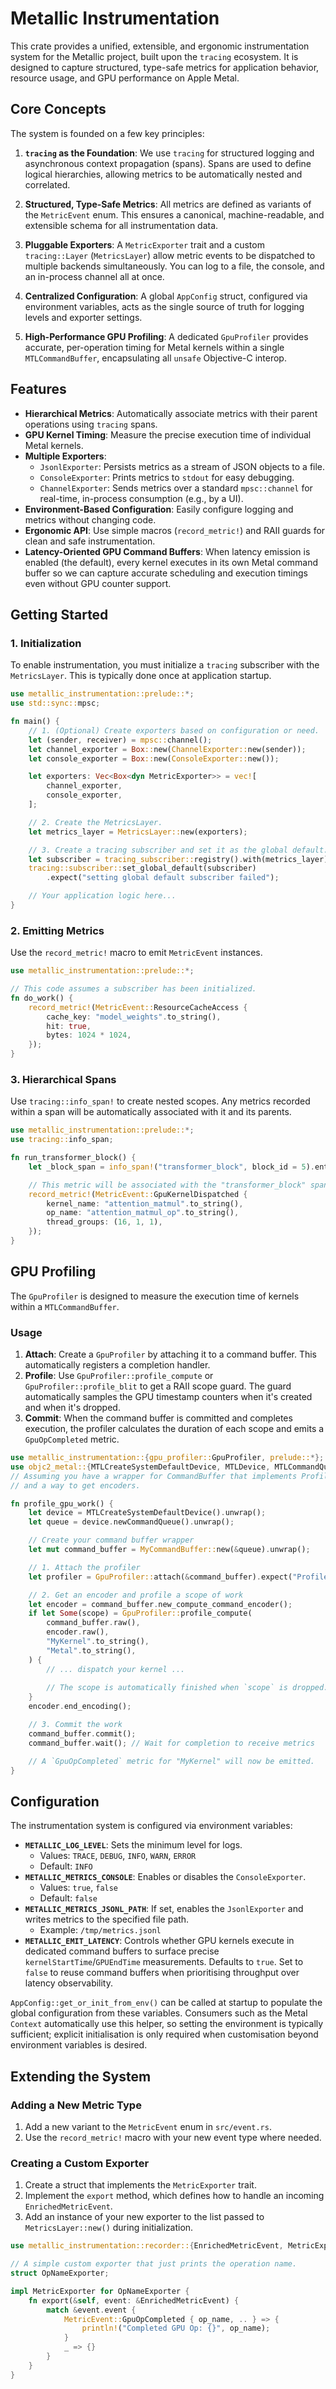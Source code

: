 # Metallic Instrumentation

This crate provides a unified, extensible, and ergonomic instrumentation system for the Metallic project, built upon the `tracing` ecosystem. It is designed to capture structured, type-safe metrics for application behavior, resource usage, and GPU performance on Apple Metal.

## Core Concepts

The system is founded on a few key principles:

1.  **`tracing` as the Foundation**: We use `tracing` for structured logging and asynchronous context propagation (spans). Spans are used to define logical hierarchies, allowing metrics to be automatically nested and correlated.

2.  **Structured, Type-Safe Metrics**: All metrics are defined as variants of the `MetricEvent` enum. This ensures a canonical, machine-readable, and extensible schema for all instrumentation data.

3.  **Pluggable Exporters**: A `MetricExporter` trait and a custom `tracing::Layer` (`MetricsLayer`) allow metric events to be dispatched to multiple backends simultaneously. You can log to a file, the console, and an in-process channel all at once.

4.  **Centralized Configuration**: A global `AppConfig` struct, configured via environment variables, acts as the single source of truth for logging levels and exporter settings.

5.  **High-Performance GPU Profiling**: A dedicated `GpuProfiler` provides accurate, per-operation timing for Metal kernels within a single `MTLCommandBuffer`, encapsulating all `unsafe` Objective-C interop.

## Features

-   **Hierarchical Metrics**: Automatically associate metrics with their parent operations using `tracing` spans.
-   **GPU Kernel Timing**: Measure the precise execution time of individual Metal kernels.
-   **Multiple Exporters**:
    -   `JsonlExporter`: Persists metrics as a stream of JSON objects to a file.
    -   `ConsoleExporter`: Prints metrics to `stdout` for easy debugging.
    -   `ChannelExporter`: Sends metrics over a standard `mpsc::channel` for real-time, in-process consumption (e.g., by a UI).
-   **Environment-Based Configuration**: Easily configure logging and metrics without changing code.
-   **Ergonomic API**: Use simple macros (`record_metric!`) and RAII guards for clean and safe instrumentation.
-   **Latency-Oriented GPU Command Buffers**: When latency emission is enabled (the default), every kernel executes in its own
    Metal command buffer so we can capture accurate scheduling and execution timings even without GPU counter support.

## Getting Started

### 1. Initialization

To enable instrumentation, you must initialize a `tracing` subscriber with the `MetricsLayer`. This is typically done once at application startup.

```rust
use metallic_instrumentation::prelude::*;
use std::sync::mpsc;

fn main() {
    // 1. (Optional) Create exporters based on configuration or need.
    let (sender, receiver) = mpsc::channel();
    let channel_exporter = Box::new(ChannelExporter::new(sender));
    let console_exporter = Box::new(ConsoleExporter::new());

    let exporters: Vec<Box<dyn MetricExporter>> = vec![
        channel_exporter,
        console_exporter,
    ];

    // 2. Create the MetricsLayer.
    let metrics_layer = MetricsLayer::new(exporters);

    // 3. Create a tracing subscriber and set it as the global default.
    let subscriber = tracing_subscriber::registry().with(metrics_layer);
    tracing::subscriber::set_global_default(subscriber)
        .expect("setting global default subscriber failed");

    // Your application logic here...
}
```

### 2. Emitting Metrics

Use the `record_metric!` macro to emit `MetricEvent` instances.

```rust
use metallic_instrumentation::prelude::*;

// This code assumes a subscriber has been initialized.
fn do_work() {
    record_metric!(MetricEvent::ResourceCacheAccess {
        cache_key: "model_weights".to_string(),
        hit: true,
        bytes: 1024 * 1024,
    });
}
```

### 3. Hierarchical Spans

Use `tracing::info_span!` to create nested scopes. Any metrics recorded within a span will be automatically associated with it and its parents.

```rust
use metallic_instrumentation::prelude::*;
use tracing::info_span;

fn run_transformer_block() {
    let _block_span = info_span!("transformer_block", block_id = 5).entered();

    // This metric will be associated with the "transformer_block" span.
    record_metric!(MetricEvent::GpuKernelDispatched {
        kernel_name: "attention_matmul".to_string(),
        op_name: "attention_matmul_op".to_string(),
        thread_groups: (16, 1, 1),
    });
}
```

## GPU Profiling

The `GpuProfiler` is designed to measure the execution time of kernels within a `MTLCommandBuffer`.

### Usage

1.  **Attach**: Create a `GpuProfiler` by attaching it to a command buffer. This automatically registers a completion handler.
2.  **Profile**: Use `GpuProfiler::profile_compute` or `GpuProfiler::profile_blit` to get a RAII scope guard. The guard automatically samples the GPU timestamp counters when it's created and when it's dropped.
3.  **Commit**: When the command buffer is committed and completes execution, the profiler calculates the duration of each scope and emits a `GpuOpCompleted` metric.

```rust
use metallic_instrumentation::{gpu_profiler::GpuProfiler, prelude::*};
use objc2_metal::{MTLCreateSystemDefaultDevice, MTLDevice, MTLCommandQueue};
// Assuming you have a wrapper for CommandBuffer that implements ProfiledCommandBuffer
// and a way to get encoders.

fn profile_gpu_work() {
    let device = MTLCreateSystemDefaultDevice().unwrap();
    let queue = device.newCommandQueue().unwrap();

    // Create your command buffer wrapper
    let mut command_buffer = MyCommandBuffer::new(&queue).unwrap();

    // 1. Attach the profiler
    let profiler = GpuProfiler::attach(&command_buffer).expect("Profiler should attach");

    // 2. Get an encoder and profile a scope of work
    let encoder = command_buffer.new_compute_command_encoder();
    if let Some(scope) = GpuProfiler::profile_compute(
        command_buffer.raw(),
        encoder.raw(),
        "MyKernel".to_string(),
        "Metal".to_string(),
    ) {
        // ... dispatch your kernel ...
        
        // The scope is automatically finished when `scope` is dropped.
    }
    encoder.end_encoding();

    // 3. Commit the work
    command_buffer.commit();
    command_buffer.wait(); // Wait for completion to receive metrics

    // A `GpuOpCompleted` metric for "MyKernel" will now be emitted.
}
```

## Configuration

The instrumentation system is configured via environment variables:

-   **`METALLIC_LOG_LEVEL`**: Sets the minimum level for logs.
    -   Values: `TRACE`, `DEBUG`, `INFO`, `WARN`, `ERROR`
    -   Default: `INFO`
-   **`METALLIC_METRICS_CONSOLE`**: Enables or disables the `ConsoleExporter`.
    -   Values: `true`, `false`
    -   Default: `false`
-   **`METALLIC_METRICS_JSONL_PATH`**: If set, enables the `JsonlExporter` and writes metrics to the specified file path.
    -   Example: `/tmp/metrics.jsonl`
-   **`METALLIC_EMIT_LATENCY`**: Controls whether GPU kernels execute in dedicated command buffers to
    surface precise `kernelStartTime`/`GPUEndTime` measurements. Defaults to `true`. Set to `false` to
    reuse command buffers when prioritising throughput over latency observability.

`AppConfig::get_or_init_from_env()` can be called at startup to populate the global configuration from
these variables. Consumers such as the Metal `Context` automatically use this helper, so setting the
environment is typically sufficient; explicit initialisation is only required when customisation beyond
environment variables is desired.

## Extending the System

### Adding a New Metric Type

1.  Add a new variant to the `MetricEvent` enum in `src/event.rs`.
2.  Use the `record_metric!` macro with your new event type where needed.

### Creating a Custom Exporter

1.  Create a struct that implements the `MetricExporter` trait.
2.  Implement the `export` method, which defines how to handle an incoming `EnrichedMetricEvent`.
3.  Add an instance of your new exporter to the list passed to `MetricsLayer::new()` during initialization.

```rust
use metallic_instrumentation::recorder::{EnrichedMetricEvent, MetricExporter};

// A simple custom exporter that just prints the operation name.
struct OpNameExporter;

impl MetricExporter for OpNameExporter {
    fn export(&self, event: &EnrichedMetricEvent) {
        match &event.event {
            MetricEvent::GpuOpCompleted { op_name, .. } => {
                println!("Completed GPU Op: {}", op_name);
            }
            _ => {}
        }
    }
}
```
